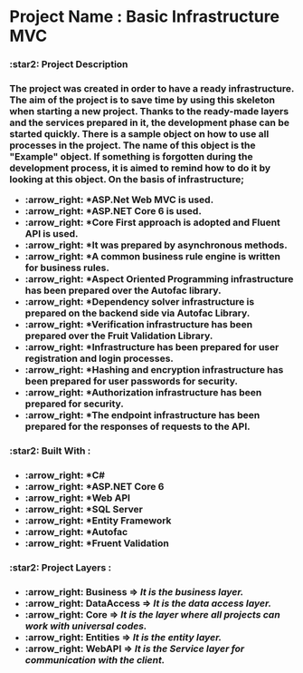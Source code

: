 <h1><strong>Project Name :</strong> Basic Infrastructure MVC</h1>
<h3>:star2: Project Description<h3/>
<p>The project was created in order to have a ready infrastructure. The aim of the project is to save time by using this skeleton when starting a new project. Thanks to the ready-made layers and the services prepared in it, the development phase can be started quickly. There is a sample object on how to use all processes in the project. The name of this object is the "Example" object. If something is forgotten during the development process, it is aimed to remind how to do it by looking at this object. On the basis of infrastructure;</p>
<ul>
    <li>:arrow_right:  *ASP.Net Web MVC is used.</li>
    <li>:arrow_right:  *ASP.NET Core 6 is used.</li>
    <li>:arrow_right:  *Core First approach is adopted and Fluent API is used.</li>
    <li>:arrow_right:  *It was prepared by asynchronous methods.</li>
    <li>:arrow_right:  *A common business rule engine is written for business rules.</li>
    <li>:arrow_right:  *Aspect Oriented Programming infrastructure has been prepared over the Autofac library.</li>
    <li>:arrow_right:  *Dependency solver infrastructure is prepared on the backend side via Autofac Library.</li>
    <li>:arrow_right:  *Verification infrastructure has been prepared over the Fruit Validation Library.</li>
    <li>:arrow_right:  *Infrastructure has been prepared for user registration and login processes.</li>
    <li>:arrow_right:  *Hashing and encryption infrastructure has been prepared for user passwords for security.</li>
    <li>:arrow_right:  *Authorization infrastructure has been prepared for security.</li>
    <li>:arrow_right:  *The endpoint infrastructure has been prepared for the responses of requests to the API.</li>
</ul>

<h3>:star2: Built With :<h3/>
    <ul>
        <li>:arrow_right:  *C# </li>
        <li>:arrow_right:  *ASP.NET Core 6 </li>
        <li>:arrow_right:  *Web API </li>
        <li>:arrow_right:  *SQL Server </li>
        <li>:arrow_right:  *Entity Framework </li>
        <li>:arrow_right:  *Autofac </li>
        <li>:arrow_right:  *Fruent Validation </li>
    </ul>

<h3>:star2: Project Layers :<h3/>
    <ul>
        <li>:arrow_right: <b>Business =></b> <i>It is the business layer.</i></li>
        <li>:arrow_right: <b>DataAccess =></b> <i>It is the data access layer. </i></li>
        <li>:arrow_right: <b>Core =></b> <i>It is the layer where all projects can work with universal codes.</i></li>
        <li>:arrow_right: <b>Entities =></b> <i>It is the entity layer. </i></li>
        <li>:arrow_right: <b> WebAPI =></b> <i>It is the Service layer for communication with the client.</i></li>
    </ul>
